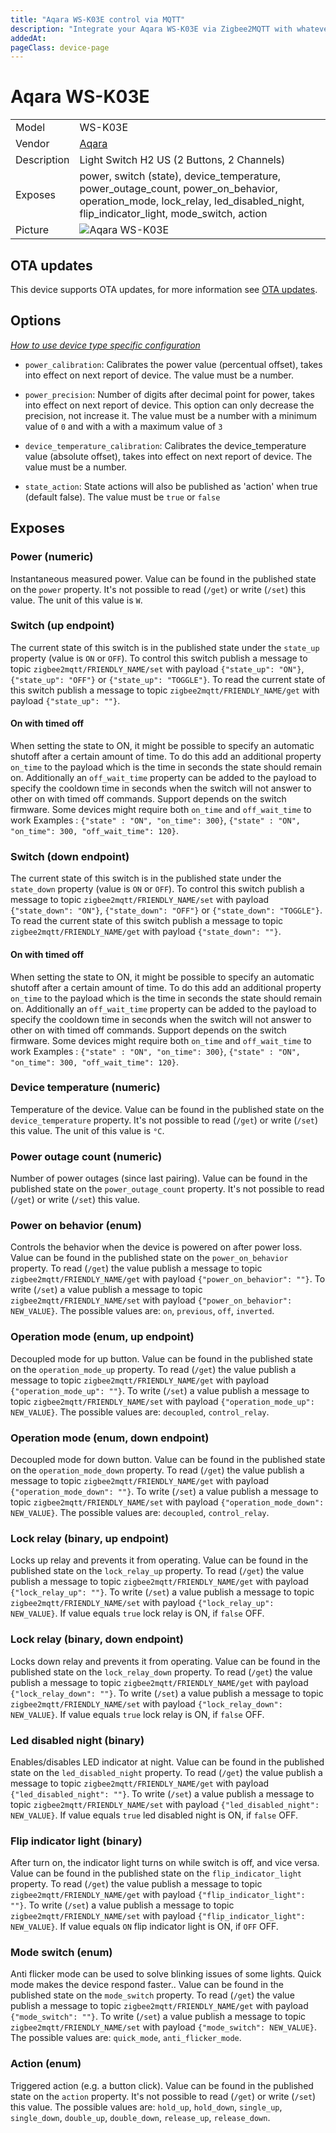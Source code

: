 ```yaml
---
title: "Aqara WS-K03E control via MQTT"
description: "Integrate your Aqara WS-K03E via Zigbee2MQTT with whatever smart home infrastructure you are using without the vendor's bridge or gateway."
addedAt: 
pageClass: device-page
---
```


<!-- !!!! -->
<!-- ATTENTION: This file is auto-generated through docgen! -->
<!-- You can only edit the "Notes"-Section between the two comment lines "Notes BEGIN" and "Notes END". -->
<!-- Do not use h1 or h2 heading within "## Notes"-Section. -->
<!-- !!!! -->

# Aqara WS-K03E

|     |     |
|-----|-----|
| Model | WS-K03E  |
| Vendor  | [Aqara](/supported-devices/#v=Aqara)  |
| Description | Light Switch H2 US (2 Buttons, 2 Channels) |
| Exposes | power, switch (state), device_temperature, power_outage_count, power_on_behavior, operation_mode, lock_relay, led_disabled_night, flip_indicator_light, mode_switch, action |
| Picture | ![Aqara WS-K03E](https://www.zigbee2mqtt.io/images/devices/WS-K03E.png) |


<!-- Notes BEGIN: You can edit here. Add "## Notes" headline if not already present. -->


<!-- Notes END: Do not edit below this line -->


## OTA updates
This device supports OTA updates, for more information see [OTA updates](../guide/usage/ota_updates.md).


## Options
*[How to use device type specific configuration](../guide/configuration/devices-groups.md#specific-device-options)*

* `power_calibration`: Calibrates the power value (percentual offset), takes into effect on next report of device. The value must be a number.

* `power_precision`: Number of digits after decimal point for power, takes into effect on next report of device. This option can only decrease the precision, not increase it. The value must be a number with a minimum value of `0` and with a with a maximum value of `3`

* `device_temperature_calibration`: Calibrates the device_temperature value (absolute offset), takes into effect on next report of device. The value must be a number.

* `state_action`: State actions will also be published as 'action' when true (default false). The value must be `true` or `false`


## Exposes

### Power (numeric)
Instantaneous measured power.
Value can be found in the published state on the `power` property.
It's not possible to read (`/get`) or write (`/set`) this value.
The unit of this value is `W`.

### Switch (up endpoint)
The current state of this switch is in the published state under the `state_up` property (value is `ON` or `OFF`).
To control this switch publish a message to topic `zigbee2mqtt/FRIENDLY_NAME/set` with payload `{"state_up": "ON"}`, `{"state_up": "OFF"}` or `{"state_up": "TOGGLE"}`.
To read the current state of this switch publish a message to topic `zigbee2mqtt/FRIENDLY_NAME/get` with payload `{"state_up": ""}`.

#### On with timed off
When setting the state to ON, it might be possible to specify an automatic shutoff after a certain amount of time. To do this add an additional property `on_time` to the payload which is the time in seconds the state should remain on.
Additionally an `off_wait_time` property can be added to the payload to specify the cooldown time in seconds when the switch will not answer to other on with timed off commands.
Support depends on the switch firmware. Some devices might require both `on_time` and `off_wait_time` to work
Examples : `{"state" : "ON", "on_time": 300}`, `{"state" : "ON", "on_time": 300, "off_wait_time": 120}`.

### Switch (down endpoint)
The current state of this switch is in the published state under the `state_down` property (value is `ON` or `OFF`).
To control this switch publish a message to topic `zigbee2mqtt/FRIENDLY_NAME/set` with payload `{"state_down": "ON"}`, `{"state_down": "OFF"}` or `{"state_down": "TOGGLE"}`.
To read the current state of this switch publish a message to topic `zigbee2mqtt/FRIENDLY_NAME/get` with payload `{"state_down": ""}`.

#### On with timed off
When setting the state to ON, it might be possible to specify an automatic shutoff after a certain amount of time. To do this add an additional property `on_time` to the payload which is the time in seconds the state should remain on.
Additionally an `off_wait_time` property can be added to the payload to specify the cooldown time in seconds when the switch will not answer to other on with timed off commands.
Support depends on the switch firmware. Some devices might require both `on_time` and `off_wait_time` to work
Examples : `{"state" : "ON", "on_time": 300}`, `{"state" : "ON", "on_time": 300, "off_wait_time": 120}`.

### Device temperature (numeric)
Temperature of the device.
Value can be found in the published state on the `device_temperature` property.
It's not possible to read (`/get`) or write (`/set`) this value.
The unit of this value is `°C`.

### Power outage count (numeric)
Number of power outages (since last pairing).
Value can be found in the published state on the `power_outage_count` property.
It's not possible to read (`/get`) or write (`/set`) this value.

### Power on behavior (enum)
Controls the behavior when the device is powered on after power loss.
Value can be found in the published state on the `power_on_behavior` property.
To read (`/get`) the value publish a message to topic `zigbee2mqtt/FRIENDLY_NAME/get` with payload `{"power_on_behavior": ""}`.
To write (`/set`) a value publish a message to topic `zigbee2mqtt/FRIENDLY_NAME/set` with payload `{"power_on_behavior": NEW_VALUE}`.
The possible values are: `on`, `previous`, `off`, `inverted`.

### Operation mode (enum, up endpoint)
Decoupled mode for up button.
Value can be found in the published state on the `operation_mode_up` property.
To read (`/get`) the value publish a message to topic `zigbee2mqtt/FRIENDLY_NAME/get` with payload `{"operation_mode_up": ""}`.
To write (`/set`) a value publish a message to topic `zigbee2mqtt/FRIENDLY_NAME/set` with payload `{"operation_mode_up": NEW_VALUE}`.
The possible values are: `decoupled`, `control_relay`.

### Operation mode (enum, down endpoint)
Decoupled mode for down button.
Value can be found in the published state on the `operation_mode_down` property.
To read (`/get`) the value publish a message to topic `zigbee2mqtt/FRIENDLY_NAME/get` with payload `{"operation_mode_down": ""}`.
To write (`/set`) a value publish a message to topic `zigbee2mqtt/FRIENDLY_NAME/set` with payload `{"operation_mode_down": NEW_VALUE}`.
The possible values are: `decoupled`, `control_relay`.

### Lock relay (binary, up endpoint)
Locks up relay and prevents it from operating.
Value can be found in the published state on the `lock_relay_up` property.
To read (`/get`) the value publish a message to topic `zigbee2mqtt/FRIENDLY_NAME/get` with payload `{"lock_relay_up": ""}`.
To write (`/set`) a value publish a message to topic `zigbee2mqtt/FRIENDLY_NAME/set` with payload `{"lock_relay_up": NEW_VALUE}`.
If value equals `true` lock relay is ON, if `false` OFF.

### Lock relay (binary, down endpoint)
Locks down relay and prevents it from operating.
Value can be found in the published state on the `lock_relay_down` property.
To read (`/get`) the value publish a message to topic `zigbee2mqtt/FRIENDLY_NAME/get` with payload `{"lock_relay_down": ""}`.
To write (`/set`) a value publish a message to topic `zigbee2mqtt/FRIENDLY_NAME/set` with payload `{"lock_relay_down": NEW_VALUE}`.
If value equals `true` lock relay is ON, if `false` OFF.

### Led disabled night (binary)
Enables/disables LED indicator at night.
Value can be found in the published state on the `led_disabled_night` property.
To read (`/get`) the value publish a message to topic `zigbee2mqtt/FRIENDLY_NAME/get` with payload `{"led_disabled_night": ""}`.
To write (`/set`) a value publish a message to topic `zigbee2mqtt/FRIENDLY_NAME/set` with payload `{"led_disabled_night": NEW_VALUE}`.
If value equals `true` led disabled night is ON, if `false` OFF.

### Flip indicator light (binary)
After turn on, the indicator light turns on while switch is off, and vice versa.
Value can be found in the published state on the `flip_indicator_light` property.
To read (`/get`) the value publish a message to topic `zigbee2mqtt/FRIENDLY_NAME/get` with payload `{"flip_indicator_light": ""}`.
To write (`/set`) a value publish a message to topic `zigbee2mqtt/FRIENDLY_NAME/set` with payload `{"flip_indicator_light": NEW_VALUE}`.
If value equals `ON` flip indicator light is ON, if `OFF` OFF.

### Mode switch (enum)
Anti flicker mode can be used to solve blinking issues of some lights. Quick mode makes the device respond faster..
Value can be found in the published state on the `mode_switch` property.
To read (`/get`) the value publish a message to topic `zigbee2mqtt/FRIENDLY_NAME/get` with payload `{"mode_switch": ""}`.
To write (`/set`) a value publish a message to topic `zigbee2mqtt/FRIENDLY_NAME/set` with payload `{"mode_switch": NEW_VALUE}`.
The possible values are: `quick_mode`, `anti_flicker_mode`.

### Action (enum)
Triggered action (e.g. a button click).
Value can be found in the published state on the `action` property.
It's not possible to read (`/get`) or write (`/set`) this value.
The possible values are: `hold_up`, `hold_down`, `single_up`, `single_down`, `double_up`, `double_down`, `release_up`, `release_down`.

